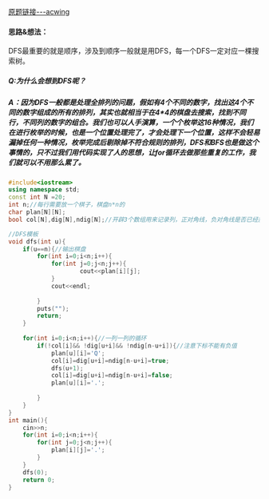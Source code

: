 [原题链接---acwing](https://www.acwing.com/problem/content/description/845/)

#### 思路&想法：

DFS最重要的就是顺序，涉及到顺序一般就是用DFS，每一个DFS一定对应一棵搜索树。

##### Q:为什么会想到DFS呢？

##### A：因为DFS一般都是处理全排列的问题，假如有4个不同的数字，找出这4个不同的数字组成的所有的排列，其实也就相当于在4*4的棋盘去搜索，找到不同行，不同列的数字的组合。我们也可以人手演算，一个个枚举这16种情况，我们在进行枚举的时候，也是一个位置处理完了，才会处理下一个位置，这样不会轻易漏掉任何一种情况，枚举完成后剔除掉不符合规则的排列，DFS和BFS也是做这个事情的，只不过我们用代码实现了人的思想，让for循环去做那些重复的工作，我们就可以不用那么累了。

```c++
#include<iostream>
using namespace std; 
const int N =20;
int n;//每行需要放一个棋子，棋盘n*n的
char plan[N][N];
bool col[N],dig[N],ndig[N];//开辟3个数组用来记录列，正对角线，负对角线是否已经放过元素

//DFS模板
void dfs(int u){
	if(u==n){//输出棋盘
		for(int i=0;i<n;i++){
			for(int j=0;j<n;j++){
					cout<<plan[i][j];
			}
			cout<<endl;
			
		} 
		puts("");
		return;
	}
	
	for(int i=0;i<n;i++){//一列一列的循环 
		if(!col[i]&& !dig[u+i]&& !ndig[n-u+i]){//注意下标不能有负值
			plan[u][i]='Q';
			col[i]=dig[u+i]=ndig[n-u+i]=true;
			dfs(u+1);
			col[i]=dig[u+i]=ndig[n-u+i]=false;
			plan[u][i]='.';
			
		}
	}
} 
int main(){
	cin>>n; 
	for(int i=0;i<n;i++){
		for(int j=0;j<n;j++){
			plan[i][j]='.';
		}
	}
	dfs(0);
	return 0;
} 

```

